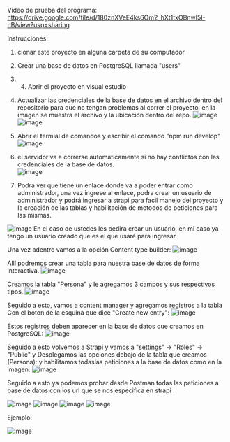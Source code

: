 
Video de prueba del programa:
https://drive.google.com/file/d/180znXVeE4ks6Om2_hXt1txOBnwI5I-nB/view?usp=sharing

Instrucciones:
1. clonar este proyecto en alguna carpeta de su computador 
2. Crear una base de datos en PostgreSQL llamada "users"
3. 4. Abrir el proyecto en visual estudio 
4. Actualizar las credenciales de la base de datos en el archivo dentro del repositorio para que no tengan problemas al correr el proyecto, en la imagen se muestra el archivo y la ubicación dentro del repo.
![image](https://user-images.githubusercontent.com/38962063/194182745-1b0cf509-46fa-4917-b374-a08b63540c21.png)
![image](https://user-images.githubusercontent.com/38962063/194189243-7688f989-65ea-4e15-aaad-4d7f7fcb354e.png)

5. Abrir el termial de comandos y escribir el comando "npm run develop"
![image](https://user-images.githubusercontent.com/38962063/194183138-4ee2b5fd-d5ae-4cd1-877d-64b7567c37d9.png)
6. el servidor va a correrse automaticamente si no hay conflictos con las credenciales de la base de datos.  
![image](https://user-images.githubusercontent.com/38962063/194183241-4f38242e-4362-470e-a11e-4a6e88771bab.png)
7. Podra ver que tiene un enlace donde va a poder entrar como administrador, una vez ingrese al enlace, podra crear un usuario de administrador y podrá ingresar a strapi para facil manejo del proyecto y la creación de las tablas y habilitación de metodos de peticiones para las mismas.

![image](https://user-images.githubusercontent.com/38962063/194190790-f3810805-d9de-47f2-9096-2bc34f298ff4.png)
En el caso de ustedes les pedira crear un usuario, en mi caso ya tengo un usuario creado que es el que usaré para ingresar.

Una vez adentro vamos a la opción Content type builder:
![image](https://user-images.githubusercontent.com/38962063/194191239-0d714c91-8c6d-40ff-8d4d-801e230323de.png)

Allí podremos crear una tabla para nuestra base de datos de forma interactiva.
![image](https://user-images.githubusercontent.com/38962063/194191301-0ffad5b0-0110-4e6b-8597-e9f5e2312360.png)

Creamos la tabla "Persona" y le agregamos 3 campos y sus respectivos tipos.
![image](https://user-images.githubusercontent.com/38962063/194191394-9b690b5d-fea9-4d16-a679-a5d8c8cb432a.png)

Seguido a esto, vamos a content manager y agregamos registros a la tabla Con el boton de la esquina que dice "Create new entry":
![image](https://user-images.githubusercontent.com/38962063/194191477-ab7653fa-9bf2-408d-ad5e-3167460ca895.png)

Estos registros deben aparecer en la base de datos que creamos en PostgreSQL:
![image](https://user-images.githubusercontent.com/38962063/194191672-7c45a753-721f-4da2-a3b6-fe18e8f46119.png)

Seguido a esto volvemos a Strapi y vamos a "settings" -> "Roles" -> "Public" y  Desplegamos las opciones debajo de la tabla que creamos (Persona):
y habilitamos todaslas peticiones a la base de datos como en la imagen:
![image](https://user-images.githubusercontent.com/38962063/194191854-e00172f0-85a0-47c9-b819-0bbe23784fc8.png)

Seguido a esto ya podemos probar desde Postman todas las peticiones a base de datos con los url que se nos especifica en strapi :

![image](https://user-images.githubusercontent.com/38962063/194191975-db7c1df0-e263-43cc-9aaf-71781020d57c.png)
![image](https://user-images.githubusercontent.com/38962063/194191992-c667ace6-c63d-4903-b109-16a45cd2d861.png)
![image](https://user-images.githubusercontent.com/38962063/194192013-22541b3d-d0f1-4262-9f7a-e7e42ccaac8b.png)
![image](https://user-images.githubusercontent.com/38962063/194192048-f988e882-77c6-4383-bd74-0a2406e5e1c2.png)

Ejemplo: 

![image](https://user-images.githubusercontent.com/38962063/194192169-4cd42e7e-54a7-4dbf-b5ef-0e6129ef0183.png)








